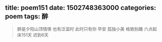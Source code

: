 title: poem151
date: 1502748363000
categories: poem
tags: 醉
---
> 醉是夕阳山顶情愫
也有泛滥时
此时只有你
早安
孤独小美
格致别趣
六点起床151天 迟到6天